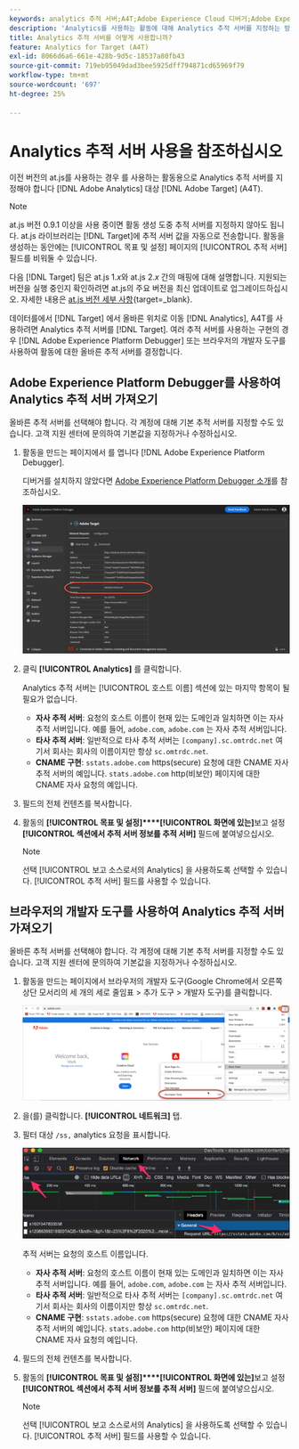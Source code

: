 ```yaml
---
keywords: analytics 추적 서버;A4T;Adobe Experience Cloud 디버거;Adobe Experience Platform 디버거;보고 소스;개발자 도구
description: 'Analytics를 사용하는 활동에 대해 Analytics 추적 서버를 지정하는 방법을 알아봅니다. [!DNL Target] (A4T) 이전 버전의 at.js를 사용하는 경우 '
title: Analytics 추적 서버를 어떻게 사용합니까?
feature: Analytics for Target (A4T)
exl-id: 8066d6a6-661e-428b-9d5c-18537a80fb43
source-git-commit: 719eb95049dad3bee5925dff794871cd65969f79
workflow-type: tm+mt
source-wordcount: '697'
ht-degree: 25%

---
```


# Analytics 추적 서버 사용을 참조하십시오

이전 버전의 at.js를 사용하는 경우 를 사용하는 활동용으로 Analytics 추적 서버를 지정해야 합니다 [!DNL Adobe Analytics] 대상 [!DNL Adobe Target] (A4T).

>[!NOTE]
>
>at.js 버전 0.9.1 이상을 사용 중이면 활동 생성 도중 추적 서버를 지정하지 않아도 됩니다. at.js 라이브러리는 [!DNL Target]에 추적 서버 값을 자동으로 전송합니다. 활동을 생성하는 동안에는 [!UICONTROL 목표 및 설정] 페이지의 [!UICONTROL 추적 서버] 필드를 비워둘 수 있습니다.
>
>다음 [!DNL Target] 팀은 at.js 1.*x*&#x200B;와 at.js 2.*x* 간의 매핑에 대해 설명합니다. 지원되는 버전을 실행 중인지 확인하려면 at.js의 주요 버전을 최신 업데이트로 업그레이드하십시오. 자세한 내용은 [at.js 버전 세부 사항](https://developer.adobe.com/target/implement/client-side/atjs/target-atjs-versions/){target=_blank}.

데이터를에서 [!DNL Target] 에서 올바른 위치로 이동 [!DNL Analytics], A4T를 사용하려면 Analytics 추적 서버를 [!DNL Target]. 여러 추적 서버를 사용하는 구현의 경우 [!DNL Adobe Experience Platform Debugger] 또는 브라우저의 개발자 도구를 사용하여 활동에 대한 올바른 추적 서버를 결정합니다.

## Adobe Experience Platform Debugger를 사용하여 Analytics 추적 서버 가져오기

올바른 추적 서버를 선택해야 합니다. 각 계정에 대해 기본 추적 서버를 지정할 수도 있습니다. 고객 지원 센터에 문의하여 기본값을 지정하거나 수정하십시오.

1. 활동을 만드는 페이지에서 를 엽니다 [!DNL Adobe Experience Platform Debugger].

   디버거를 설치하지 않았다면 [Adobe Experience Platform Debugger 소개](https://experienceleague.adobe.com/docs/platform-learn/tutorials/data-ingestion/web-sdk/introduction-to-the-experience-platform-debugger.html)를 참조하십시오.

   ![](assets/Screen_DebuggerTrackServ.png)

1. 클릭 **[!UICONTROL Analytics]** 를 클릭합니다.

   Analytics 추적 서버는 [!UICONTROL 호스트 이름] 섹션에 있는 마지막 항목이 될 필요가 없습니다.

   * **자사 추적 서버**: 요청의 호스트 이름이 현재 있는 도메인과 일치하면 이는 자사 추적 서버입니다. 예를 들어, `adobe.com`, `adobe.com` 는 자사 추적 서버입니다.
   * **타사 추적 서버**: 일반적으로 타사 추적 서버는 `[company].sc.omtrdc.net` 여기서 회사는 회사의 이름이지만 항상 `sc.omtrdc.net`.
   * **CNAME 구현**: `sstats.adobe.com` https(secure) 요청에 대한 CNAME 자사 추적 서버의 예입니다. `stats.adobe.com` http(비보안) 페이지에 대한 CNAME 자사 요청의 예입니다.

1.  필드의 전체 컨텐츠를 복사합니다. 

1. 활동의 **[!UICONTROL 목표 및 설정]****[!UICONTROL 화면에 있는]**&#x200B;보고 설정&#x200B;**[!UICONTROL 섹션에서 추적 서버 정보를 추적 서버]** 필드에 붙여넣으십시오.

   >[!NOTE]
   >
   >선택 [!UICONTROL 보고 소스로서의 Analytics] 을 사용하도록 선택할 수 있습니다. [!UICONTROL 추적 서버] 필드를 사용할 수 있습니다.

## 브라우저의 개발자 도구를 사용하여 Analytics 추적 서버 가져오기

올바른 추적 서버를 선택해야 합니다. 각 계정에 대해 기본 추적 서버를 지정할 수도 있습니다. 고객 지원 센터에 문의하여 기본값을 지정하거나 수정하십시오.

1. 활동을 만드는 페이지에서 브라우저의 개발자 도구(Google Chrome에서 오른쪽 상단 모서리의 세 개의 세로 줄임표 > 추가 도구 > 개발자 도구)를 클릭합니다.

   ![Chrome 개발자 도구](/help/main/c-integrating-target-with-mac/a4t/assets/chrome-dev-tools.png)

1. 을(를) 클릭합니다. **[!UICONTROL 네트워크]** 탭.

1. 필터 대상 `/ss,` analytics 요청을 표시합니다.

   ![/ss 검색을 사용하는 Chrome 개발자 도구](/help/main/c-integrating-target-with-mac/a4t/assets/chrome-search.png)

   추적 서버는 요청의 호스트 이름입니다.

   * **자사 추적 서버**: 요청의 호스트 이름이 현재 있는 도메인과 일치하면 이는 자사 추적 서버입니다. 예를 들어, `adobe.com`, `adobe.com` 는 자사 추적 서버입니다.
   * **타사 추적 서버**: 일반적으로 타사 추적 서버는 `[company].sc.omtrdc.net` 여기서 회사는 회사의 이름이지만 항상 `sc.omtrdc.net`.
   * **CNAME 구현**: `sstats.adobe.com` https(secure) 요청에 대한 CNAME 자사 추적 서버의 예입니다. `stats.adobe.com` http(비보안) 페이지에 대한 CNAME 자사 요청의 예입니다.

1.  필드의 전체 컨텐츠를 복사합니다. 

1. 활동의 **[!UICONTROL 목표 및 설정]****[!UICONTROL 화면에 있는]**&#x200B;보고 설정&#x200B;**[!UICONTROL 섹션에서 추적 서버 정보를 추적 서버]** 필드에 붙여넣으십시오.

   >[!NOTE]
   >
   >선택 [!UICONTROL 보고 소스로서의 Analytics] 을 사용하도록 선택할 수 있습니다. [!UICONTROL 추적 서버] 필드를 사용할 수 있습니다.
